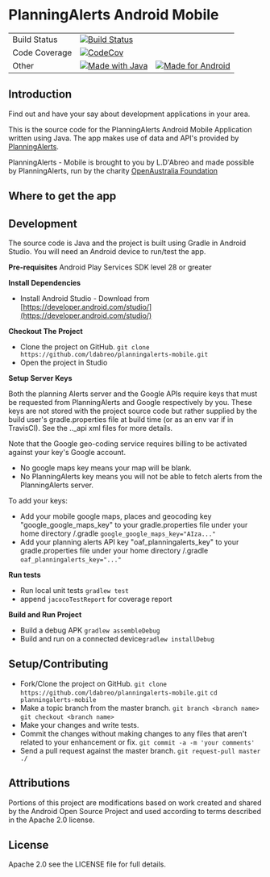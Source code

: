 
# PlanningAlerts Android Mobile

<table>
  <tr>
    <td>
      Build Status
    </td>
    <td>
      <a href="https://travis-ci.org/ldabreo/planningalerts-mobile">
        <img src="https://travis-ci.org/ldabreo/planningalerts-mobile.png?branch=master" alt="Build Status" />
      </a>
    </td>
  </tr>
  <tr>
    <td>
      Code Coverage
    </td>
    <td>
      <a href="https://codecov.io/github/ldabreo/planningalerts-mobile">
        <img src="https://img.shields.io/codecov/c/github/ldabreo/planningalerts-mobile/master.svg" alt="CodeCov" />
      </a>
    </td>
  </tr>

  <tr>
    <td>
      Other
    </td>
    <td>
      <a href="https://forthebadge.com/">
        <img src="https://forthebadge.com/images/badges/made-with-java.svg" alt="Made with Java" />
      </a>
    </td>
    <td>
          <a href="https://forthebadge.com/">
            <img src="https://forthebadge.com/images/badges/built-for-android.svg" alt="Made for Android" />
          </a>
    </td>
  </tr>
</table>

## Introduction

Find out and have your say about development applications in your area.

This is the source code for the PlanningAlerts Android Mobile Application written using Java. The app makes use of data and API's provided by [PlanningAlerts](https://www.planningalerts.org.au/).

PlanningAlerts - Mobile is brought to you by L.D'Abreo and made possible by PlanningAlerts, run by the charity [OpenAustralia Foundation](http://www.openaustraliafoundation.org.au)

## Where to get the app


## Development

The source code is Java and the project is built using Gradle in Android Studio.   You will need an Android device to run/test the app.

**Pre-requisites**
Android Play Services SDK level 28 or greater

**Install Dependencies**
 * Install Android Studio - Download from [https://developer.android.com/studio/](https://developer.android.com/studio/)

**Checkout The Project**
* Clone the project on GitHub. 
`git clone https://github.com/ldabreo/planningalerts-mobile.git`
 * Open the project in Studio

**Setup Server Keys**

Both the planning Alerts server and the Google APIs require keys that must be requested from
PlanningAlerts and Google respectively by you. These keys are not stored with the project source code 
but rather supplied by the build user's gradle.properties file at build time (or as an env var if in TravisCI). 
See the  .._api xml files for more details.

Note that the Google geo-coding service requires billing to be activated against your key's Google account.
* No google maps key means your map will be blank. 
* No PlanningAlerts key means you will not be able to fetch alerts from the PlanningAlerts server. 

To add your keys:

* Add your mobile google maps, places and geocoding key "google_google_maps_key" to your gradle.properties file under your home directory /.gradle
`google_google_maps_key="AIza..."`
* Add your planning alerts API key "oaf_planningalerts_key" to your gradle.properties file under your home directory /.gradle
`oaf_planningalerts_key="..."`

**Run tests**
* Run local unit tests  `gradlew test`
* append `jacocoTestReport` for coverage report

**Build and Run Project**
* Build a debug APK  `gradlew assembleDebug`
* Build and run on a connected device`gradlew installDebug`

## Setup/Contributing

* Fork/Clone the project on GitHub. 
`git clone https://github.com/ldabreo/planningalerts-mobile.git`
`cd planningalerts-mobile`
* Make a topic branch from the master branch.
`git branch <branch name>`
`git checkout <branch name>`
* Make your changes and write tests.
* Commit the changes without making changes to any files that aren't related to your enhancement or fix.
`git commit -a -m 'your comments'`
* Send a pull request against the master branch.
`git request-pull master ./`

## Attributions

Portions of this project are modifications based on work created and shared by the Android Open Source Project 
and used according to terms described in the Apache 2.0 license.

## License

Apache 2.0 see the LICENSE file for full details.